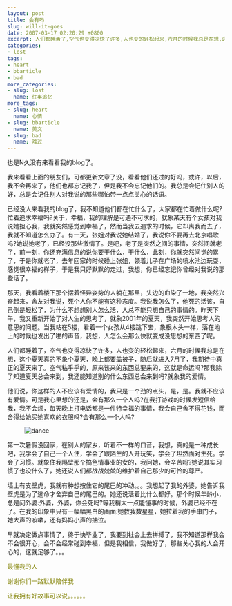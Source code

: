 ```yaml
---
layout: post
title: 会有吗
slug: will-it-goes
date: 2007-03-17 02:20:29 +0800
excerpt: 人们都睡着了,空气也变得凉快了许多,人也变的轻松起来,六月的时候我总是在想,这个夏天真的不象个夏天,晚上都要盖被子,随后就进入7月了,我期待中真正的夏天来了.空气粘乎乎的,原来该来的东西总要来的,这就是命运吗?那我除了知道夏天总会来到,我还能知道别的什么东西总会来到吗?就象我的爱情.
categories:
- lost
tags:
- heart
- bbarticle
- bad
more_categories:
- slug: lost
  name: 往事追忆
more_tags:
- slug: heart
  name: 心情
- slug: bbarticle
  name: 美文
- slug: bad
  name: 难过
---
```


也是N久没有来看看我的blog了。

我来看看上面的朋友们，可都更新文章了没，看看他们还过的好吗，或许，以后，我不会再来了，他们也都忘记我了，但是我不会忘记他们的。我总是会记住别人的好，总是会记住别人对我说的那些哪怕带一点点关心的话语。


已经没人来看我的blog了，我不知道他们都在忙什么了，大家都在忙着做什么呢?忙着追求幸福吗?关于，幸福，我的理解是可遇不可求的，就象某天有个女孩对我说她担心我，我就突然感觉到幸福了，然而当我去追求的时候，它却离我而去了，我就不知道怎么办了。有一天，张姐对我说她结婚了，我说你不要再去北京唱歌吗?她说她老了，已经没那些激情了。是吧，老了是突然之间的事情，突然间就老了，前一刻，你还充满信息的说你要干什么，干什么，此刻，你就突然间觉的累了，于是你就老了，去年回家的时候碰上张姐，领着儿子在广场的喷水池边玩耍，感觉很幸福的样子，于是我只好默默的走过，我想，你已经忘记你曾经对我说的那些话了。

那天，我看着楼下那个摆着怪异姿势的人躺在那里，头边的血染了一地，我突然兴奋起来，舍友对我说，死个人你不能有这种态度。我说我怎么了，他死的活该，自己倒是轻松了，为什么不想想别人怎么活，人总不能只想自己的事情的。昨天下午，我又重新开始了对人生的思考了，就象2001年的夏天，我突然开始思考人的意思的问题。当我站在5楼，看着一个女孩从4楼跳下去，象根木头一样，落在地上的时候也发出了啪的声音，我想，人怎么会那么快就变成没思想的东西了呢。

人们都睡着了，空气也变得凉快了许多，人也变的轻松起来，六月的时候我总是在想，这个夏天真的不象个夏天，晚上都要盖被子，随后就进入7月了，我期待中真正的夏天来了。空气粘乎乎的，原来该来的东西总要来的，这就是命运吗?那我除了知道夏天总会来到，我还能知道别的什么东西总会来到吗?就象我的爱情。

他们说，你这样的人不应该有爱情的，我只是一个劲的点头，是，是。我就不应该有爱情。可是我心里想的还是，会有那么一个人吗?在我打游戏的时候发短信给我，我不会烦，每天晚上打电话都是一件特幸福的事情，我会自己舍不得花钱，而舍得给她买她喜欢的衣服吗?会有那么一个人吗?

<figure>
	<img src="{{ site.path.uploads }}2007/03/17/will-it-goes/dance.jpg" alt="dance" />
</figure>

第一次暑假没回家，在别人的家乡，听着不一样的口音，我想，真的是一种成长吧，我学会了自己一个人住，学会了跟陌生的人开玩笑，学会了坦然面对生死。学会了习惯。就象住我隔壁那个搞色情事业的女的，我问她，会辛苦吗?她说其实习惯了也没什么了，她还说人们都战战兢兢的维护着自己那少的可怜的尊严。

墙上有支壁虎，我就有种想按住它的尾巴的冲动。。。我想起了我的外婆，她告诉我壁虎是为了逃命才舍弃自己的尾巴的。她还说活着比什么都好。那个时候年龄小，总是问外婆:外婆，外婆，你会死吗?等我稍大一点能懂事的时候，外婆已经不在了。在我的印象中只有一幅幅黑白的画面:她教我数星星，她拉着我的手串门子，她大声的咳嗽，还有妈妈小声的抽泣。

早就决定做点事情了，终于快毕业了，我要到社会上去拼搏了，我不知道那样我会不会很开心，会不会经常碰到幸福，但是我相信，我做好了，那些关心我的人会开心的，这就足够了。。。

<span style="color: #808000;">最懂我的人</span>

<span style="color: #808000;">谢谢你们一路默默陪伴我</span>

<span style="color: #808000;">让我拥有好故事可以说。。。。。。</span>

